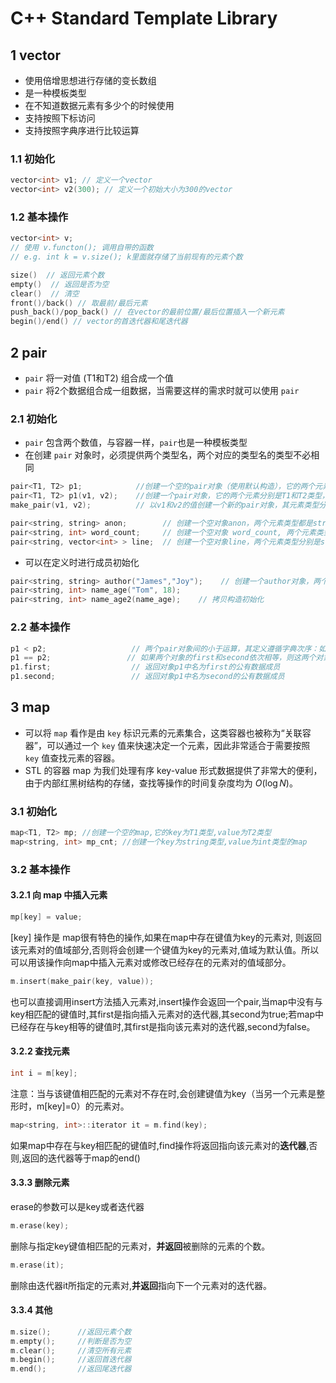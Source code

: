 # C++ Standard Template Library

## 1 vector

- 使用倍增思想进行存储的变长数组
- 是一种模板类型
- 在不知道数据元素有多少个的时候使用
- 支持按照下标访问
- 支持按照字典序进行比较运算

### 1.1 初始化

```cpp
vector<int> v1; // 定义一个vector
vector<int> v2(300); // 定义一个初始大小为300的vector
```

### 1.2 基本操作

```cpp
vector<int> v;
// 使用 v.functon(); 调用自带的函数
// e.g. int k = v.size(); k里面就存储了当前现有的元素个数

size()  // 返回元素个数
empty()  // 返回是否为空
clear()  // 清空
front()/back() // 取最前/最后元素
push_back()/pop_back() // 在vector的最前位置/最后位置插入一个新元素
begin()/end() // vector的首迭代器和尾迭代器
```

## 2 pair

- `pair` 将一对值 (T1和T2) 组合成一个值
- `pair` 将2个数据组合成一组数据，当需要这样的需求时就可以使用 `pair`

### 2.1 初始化

- `pair` 包含两个数值，与容器一样，`pair`也是一种模板类型
- 在创建 `pair` 对象时，必须提供两个类型名，两个对应的类型名的类型不必相同

```cpp
pair<T1, T2> p1;            //创建一个空的pair对象（使用默认构造），它的两个元素分别是T1和T2类型，采用值初始化。
pair<T1, T2> p1(v1, v2);    //创建一个pair对象，它的两个元素分别是T1和T2类型，其中first成员初始化为v1，second成员初始化为v2。
make_pair(v1, v2);          // 以v1和v2的值创建一个新的pair对象，其元素类型分别是v1和v2的类型。

pair<string, string> anon;        // 创建一个空对象anon，两个元素类型都是string
pair<string, int> word_count;     // 创建一个空对象 word_count, 两个元素类型分别是string和int类型
pair<string, vector<int> > line;  // 创建一个空对象line，两个元素类型分别是string和vector类型
```

- 可以在定义时进行成员初始化

```cpp
pair<string, string> author("James","Joy");    // 创建一个author对象，两个元素类型分别为string类型，并默认初始值为James和Joy。
pair<string, int> name_age("Tom", 18);
pair<string, int> name_age2(name_age);    // 拷贝构造初始化
```

### 2.2 基本操作

```cpp
p1 < p2;                   // 两个pair对象间的小于运算，其定义遵循字典次序：如 p1.first < p2.first 或者 !(p2.first < p1.first) && (p1.second < p2.second) 则返回true。
p1 == p2;                 // 如果两个对象的first和second依次相等，则这两个对象相等；该运算使用元素的==操作符。
p1.first;                  // 返回对象p1中名为first的公有数据成员
p1.second;                 // 返回对象p1中名为second的公有数据成员
```

## 3 map

- 可以将 `map` 看作是由 `key` 标识元素的元素集合，这类容器也被称为“关联容器”，可以通过一个 `key` 值来快速决定一个元素，因此非常适合于需要按照 `key` 值查找元素的容器。
- STL 的容器 map 为我们处理有序 key-value 形式数据提供了非常大的便利，由于内部红黑树结构的存储，查找等操作的时间复杂度均为 $O(\log N)$。

### 3.1 初始化

```cpp
map<T1, T2> mp; //创建一个空的map,它的key为T1类型,value为T2类型
map<string, int> mp_cnt; //创建一个key为string类型,value为int类型的map
```

### 3.2 基本操作

#### 3.2.1 向 map 中插入元素

```cpp
mp[key] = value; 
```

[key] 操作是 map很有特色的操作,如果在map中存在键值为key的元素对, 则返回该元素对的值域部分,否则将会创建一个键值为key的元素对,值域为默认值。所以可以用该操作向map中插入元素对或修改已经存在的元素对的值域部分。

```cpp
m.insert(make_pair(key, value));  
```

也可以直接调用insert方法插入元素对,insert操作会返回一个pair,当map中没有与key相匹配的键值时,其first是指向插入元素对的迭代器,其second为true;若map中已经存在与key相等的键值时,其first是指向该元素对的迭代器,second为false。

#### 3.2.2 查找元素

```cpp
int i = m[key]; 
```

注意：当与该键值相匹配的元素对不存在时,会创建键值为key（当另一个元素是整形时，m[key]=0）的元素对。

```cpp
map<string, int>::iterator it = m.find(key);  
```

如果map中存在与key相匹配的键值时,find操作将返回指向该元素对的**迭代器**,否则,返回的迭代器等于map的end()

#### 3.3.3 删除元素

erase的参数可以是key或者迭代器

```cpp
m.erase(key);   
```

删除与指定key键值相匹配的元素对，**并返回**被删除的元素的个数。

```cpp
m.erase(it);   
```

删除由迭代器it所指定的元素对,**并返回**指向下一个元素对的迭代器。

#### 3.3.4 其他

```cpp
m.size();      //返回元素个数
m.empty();     //判断是否为空
m.clear();     //清空所有元素
m.begin();     //返回首迭代器
m.end();       //返回尾迭代器
```



